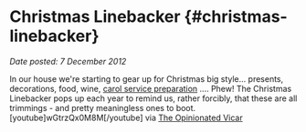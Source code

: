 # Christmas Linebacker {#christmas-linebacker}

_Date posted: 7 December 2012_

In our house we're starting to gear up for Christmas big style... presents, decorations, food, wine, [carol service preparation](http://www.churchinthepeak.org.uk/) .... Phew! The Christmas Linebacker pops up each year to remind us, rather forcibly, that these are all trimmings - and pretty meaningless ones to boot. [youtube]wGtrzQx0M8M[/youtube] via [The Opinionated Vicar](http://davidkeen.blogspot.co.uk/2012/12/ho-ho-ow-yes-christmas-linebacker-is.html)
